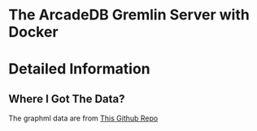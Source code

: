 # The ArcadeDB Gremlin Server with Docker


# Detailed Information

## Where I Got The Data?

The graphml data are from [This Github Repo](https://github.com/krlawrence/graph/tree/master/sample-data)